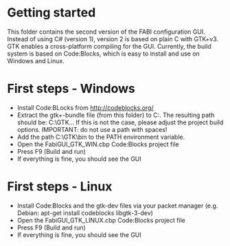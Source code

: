  
# Getting started

This folder contains the second version of the FABI configuration GUI. Instead of using C# (version 1), version 2 is based on plain C with GTK+v3.
GTK enables a cross-platform compiling for the GUI. Currently, the build system is based on Code:Blocks, which is easy to install and use on Windows and Linux.

# First steps - Windows

- Install Code:BLocks from http://codeblocks.org/
- Extract the gtk+-bundle file (from this folder) to C:\. The resulting path should be: C:\GTK\... If this is not the case, please adjust the project build options. IMPORTANT: do not use a path with spaces!
- Add the path C:\GTK\bin to the PATH environment variable.
- Open the FabiGUI_GTK_WIN.cbp Code:Blocks project file
- Press F9 (Build and run)
- If everything is fine, you should see the GUI


# First steps - Linux

- Install Code:Blocks and the gtk-dev files via your packet manager (e.g. Debian: apt-get install codeblocks libgtk-3-dev)
- Open the FabiGUI_GTK_LINUX.cbp Code:Blocks project file
- Press F9 (Build and run)
- If everything is fine, you should see the GUI

